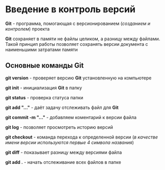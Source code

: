 # Введение в контроль версий

**Git** - программа, помогающая с версионированием (*созданием и контролем*) проекта

**Git** сохраняет в памяти не файлы целиком, а разницу между файлами. Такой принцип работы позволяет сохранять версии документа с наименьшими затратами памяти

## Основные команды Git

**git version** - проверяет версию **Git** установленную на компьютере

**git init** - инициализация **Git** в папку

**git status** - проверка статуса папки

**git  add "..."** - даёт задачу отслеживать файл для **Git**

**git commit -m "..."** - добавляем коментарий к версии файла

**git log** - позволяет просмотреть историю версий

**git checkout** - команда перехода к определенной версии (*в качестве имени версии используются первые 4 символа названия*)

**git diff** - показывает разницу между версиями файла

**git add .** - начать отслеживание всех файлов в папке

